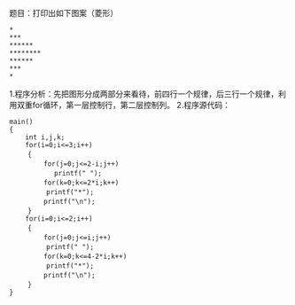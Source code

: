 题目：打印出如下图案（菱形）
```  
*
***
******
********
******
***
*
```
1.程序分析：先把图形分成两部分来看待，前四行一个规律，后三行一个规律，利用双重for循环，第一层控制行，第二层控制列。 
2.程序源代码：
```  
main()
{
	int i,j,k;
	for(i=0;i<=3;i++)
　	{
　 		for(j=0;j<=2-i;j++)
　		　 printf(" ");
　		for(k=0;k<=2*i;k++)
　　		printf("*");
　		printf("\n");
　	}
	for(i=0;i<=2;i++)
　	{
　		for(j=0;j<=i;j++)
　　		printf(" ");
　		for(k=0;k<=4-2*i;k++)
　　		printf("*");
　		printf("\n");
　	}
}
```